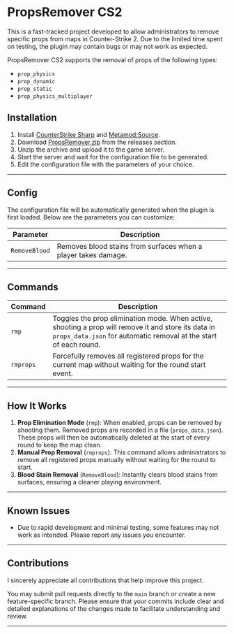 # PropsRemover CS2

This is a fast-tracked project developed to allow administrators to remove specific props from maps in Counter-Strike 2. Due to the limited time spent on testing, the plugin may contain bugs or may not work as expected.

PropsRemover CS2 supports the removal of props of the following types:
- `prop_physics`
- `prop_dynamic`
- `prop_static`
- `prop_physics_multiplayer`

## Installation
1. Install [CounterStrike Sharp](https://github.com/roflmuffin/CounterStrikeSharp) and [Metamod:Source](https://www.sourcemm.net/downloads.php/?branch=master).
2. Download [PropsRemover.zip](https://github.com/wiruwiru/PropsRemover/releases) from the releases section.
3. Unzip the archive and upload it to the game server.
4. Start the server and wait for the configuration file to be generated.
5. Edit the configuration file with the parameters of your choice.

---

## Config
The configuration file will be automatically generated when the plugin is first loaded. Below are the parameters you can customize:

| Parameter        | Description                                                                 |
|------------------|-----------------------------------------------------------------------------|
| `RemoveBlood`    | Removes blood stains from surfaces when a player takes damage.              |

---

## Commands

| Command   | Description                                                                                         |
|-----------|-----------------------------------------------------------------------------------------------------|
| `rmp`     | Toggles the prop elimination mode. When active, shooting a prop will remove it and store its data in `props_data.json` for automatic removal at the start of each round. |
| `rmprops` | Forcefully removes all registered props for the current map without waiting for the round start event.|

---

## How It Works
1. **Prop Elimination Mode** (`rmp`): When enabled, props can be removed by shooting them. Removed props are recorded in a file (`props_data.json`). These props will then be automatically deleted at the start of every round to keep the map clean.
2. **Manual Prop Removal** (`rmprops`): This command allows administrators to remove all registered props manually without waiting for the round to start.
3. **Blood Stain Removal** (`RemoveBlood`): Instantly clears blood stains from surfaces, ensuring a cleaner playing environment.

---

## Known Issues
- Due to rapid development and minimal testing, some features may not work as intended. Please report any issues you encounter.

---

## Contributions
I sincerely appreciate all contributions that help improve this project.

You may submit pull requests directly to the `main` branch or create a new feature-specific branch.
Please ensure that your commits include clear and detailed explanations of the changes made to facilitate understanding and review.

---